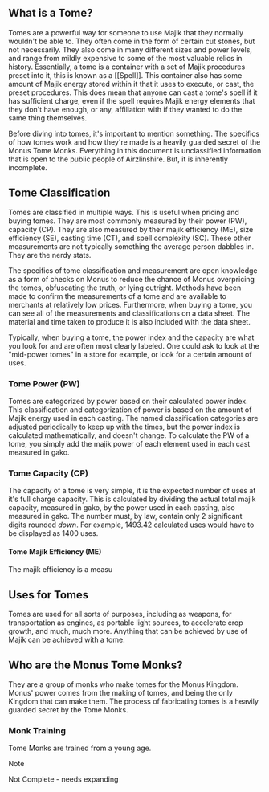 ## What is a Tome?  
Tomes are a powerful way for someone to use Majik that they normally wouldn't be able to. They often come in the form of certain cut stones, but not necessarily. They also come in many different sizes and power levels, and range from mildly expensive to some of the most valuable relics in history. Essentially, a tome is a container with a set of Majik procedures preset into it, this is known as a [[Spell]]. This container also has some amount of Majik energy stored within it that it uses to execute, or cast, the preset procedures. This does mean that anyone can cast a tome's spell if it has sufficient charge, even if the spell requires Majik energy elements that they don't have enough, or any, affiliation with if they wanted to do the same thing themselves.

Before diving into tomes, it's important to mention something. The specifics of how tomes work and how they're made is a heavily guarded secret of the Monus Tome Monks. Everything in this document is unclassified information that is open to the public people of Airzlinshire. But, it is inherently incomplete.
## Tome Classification
Tomes are classified in multiple ways. This is useful when pricing and buying tomes. They are most commonly measured by their power (PW), capacity (CP). They are also measured by their majik efficiency (ME), size efficiency (SE), casting time (CT), and spell complexity (SC). These other measurements are not typically something the average person dabbles in. They are the nerdy stats.

The specifics of tome classification and measurement are open knowledge as a form of checks on Monus to reduce the chance of Monus overpricing the tomes, obfuscating the truth, or lying outright. Methods have been made to confirm the measurements of a tome and are available to merchants at relatively low prices. Furthermore, when buying a tome, you can see all of the measurements and classifications on a data sheet. The material and time taken to produce it is also included with the data sheet.

Typically, when buying a tome, the power index and the capacity are what you look for and are often most clearly labeled. One could ask to look at the "mid-power tomes" in a store for example, or look for a certain amount of uses.
### Tome Power (PW)
Tomes are categorized by power based on their calculated power index. This classification and categorization of power is based on the amount of Majik energy used in each casting. The named classification categories are adjusted periodically to keep up with the times, but the power index is calculated mathematically, and doesn't change. To calculate the PW of a tome, you simply add the majik power of each element used in each cast measured in gako.
### Tome Capacity (CP)
The capacity of a tome is very simple, it is the expected number of uses at it's full charge capacity. This is calculated by dividing the actual total majik capacity, measured in gako, by the power used in each casting, also measured in gako. The number must, by law, contain only 2 significant digits rounded *down*. For example, 1493.42 calculated uses would have to be displayed as 1400 uses.
#### Tome Majik Efficiency (ME)
The majik efficiency is a measu
## Uses for Tomes  
Tomes are used for all sorts of purposes, including as weapons, for transportation as engines, as portable light sources, to accelerate crop growth, and much, much more. Anything that can be achieved by use of Majik can be achieved with a tome.  
  
## Who are the Monus Tome Monks?  
They are a group of monks who make tomes for the Monus Kingdom. Monus' power comes from the making of tomes, and being the only Kingdom that can make them. The process of fabricating tomes is a heavily guarded secret by the Tome Monks.  
  
### Monk Training  
Tome Monks are trained from a young age.
> [!NOTE]
> Not Complete - needs expanding
